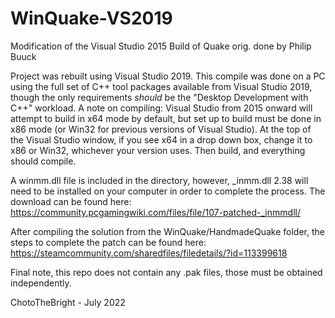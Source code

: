 # WinQuake-VS2019
Modification of the Visual Studio 2015 Build of Quake orig. done by Philip Buuck

Project was rebuilt using Visual Studio 2019. This compile was done on a PC using the full set of C++ tool packages available from Visual Studio 2019, though the only requirements *should* be the "Desktop Development with C++" workload. A note on compiling: Visual Studio from 2015 onward will attempt to build in x64 mode by default, but set up to build must be done in x86 mode (or Win32 for previous versions of Visual Studio). At the top of the Visual Studio window, if you see x64 in a drop down box, change it to x86 or Win32, whichever your version uses. Then build, and everything should compile.

A winmm.dll file is included in the directory, however, _inmm.dll 2.38 will need to be installed on your computer in order to complete the process.
The download can be found here: https://community.pcgamingwiki.com/files/file/107-patched-_inmmdll/

After compiling the solution from the WinQuake/HandmadeQuake folder, the steps to complete the patch can be found here: https://steamcommunity.com/sharedfiles/filedetails/?id=113399618

Final note, this repo does not contain any .pak files, those must be obtained independently.

ChotoTheBright - July 2022
